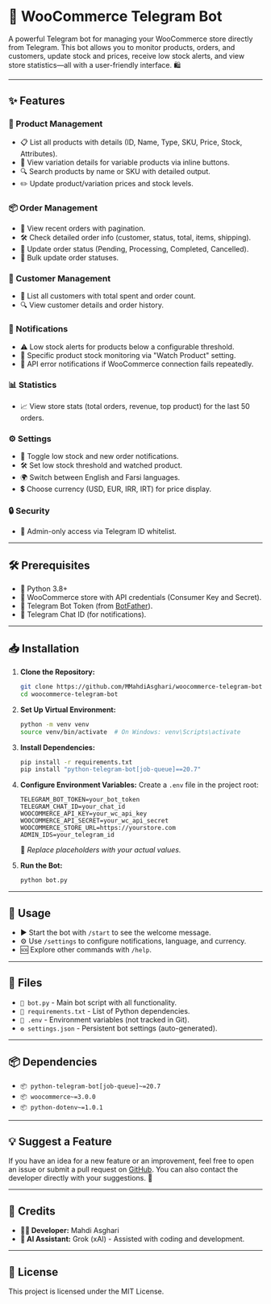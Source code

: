 # 🚀 WooCommerce Telegram Bot

A powerful Telegram bot for managing your WooCommerce store directly from Telegram. This bot allows you to monitor products, orders, and customers, update stock and prices, receive low stock alerts, and view store statistics—all with a user-friendly interface. 🛍️

---

## ✨ Features

### 🛒 Product Management
- 📋 List all products with details (ID, Name, Type, SKU, Price, Stock, Attributes).
- 🔎 View variation details for variable products via inline buttons.
- 🔍 Search products by name or SKU with detailed output.
- ✏️ Update product/variation prices and stock levels.

### 📦 Order Management
- 📑 View recent orders with pagination.
- 🛠️ Check detailed order info (customer, status, total, items, shipping).
- 🔄 Update order status (Pending, Processing, Completed, Cancelled).
- 📌 Bulk update order statuses.

### 👥 Customer Management
- 📃 List all customers with total spent and order count.
- 🔍 View customer details and order history.

### 🔔 Notifications
- ⚠️ Low stock alerts for products below a configurable threshold.
- 👀 Specific product stock monitoring via "Watch Product" setting.
- 🚨 API error notifications if WooCommerce connection fails repeatedly.

### 📊 Statistics
- 📈 View store stats (total orders, revenue, top product) for the last 50 orders.

### ⚙️ Settings
- 🔔 Toggle low stock and new order notifications.
- 🛠️ Set low stock threshold and watched product.
- 🌍 Switch between English and Farsi languages.
- 💲 Choose currency (USD, EUR, IRR, IRT) for price display.

### 🔒 Security
- 🔑 Admin-only access via Telegram ID whitelist.

---

## 🛠️ Prerequisites

- 🐍 Python 3.8+
- 🛒 WooCommerce store with API credentials (Consumer Key and Secret).
- 🤖 Telegram Bot Token (from [BotFather](https://t.me/BotFather)).
- 💬 Telegram Chat ID (for notifications).

---

## 📥 Installation

1. **Clone the Repository:**
   ```bash
   git clone https://github.com/MMahdiAsghari/woocommerce-telegram-bot.git
   cd woocommerce-telegram-bot
   ```

2. **Set Up Virtual Environment:**
   ```bash
   python -m venv venv
   source venv/bin/activate  # On Windows: venv\Scripts\activate
   ```

3. **Install Dependencies:**
   ```bash
   pip install -r requirements.txt
   pip install "python-telegram-bot[job-queue]==20.7"
   ```

4. **Configure Environment Variables:**
   Create a `.env` file in the project root:
   ```env
   TELEGRAM_BOT_TOKEN=your_bot_token
   TELEGRAM_CHAT_ID=your_chat_id
   WOOCOMMERCE_API_KEY=your_wc_api_key
   WOOCOMMERCE_API_SECRET=your_wc_api_secret
   WOOCOMMERCE_STORE_URL=https://yourstore.com
   ADMIN_IDS=your_telegram_id
   ```
   📝 *Replace placeholders with your actual values.*

5. **Run the Bot:**
   ```bash
   python bot.py
   ```

---

## 🎯 Usage

- ▶️ Start the bot with `/start` to see the welcome message.
- ⚙️ Use `/settings` to configure notifications, language, and currency.
- 🆘 Explore other commands with `/help`.

---

## 📁 Files

- `📜 bot.py` - Main bot script with all functionality.
- `📃 requirements.txt` - List of Python dependencies.
- `🔑 .env` - Environment variables (not tracked in Git).
- `⚙️ settings.json` - Persistent bot settings (auto-generated).

---

## 📦 Dependencies

- `📦 python-telegram-bot[job-queue]~=20.7`
- `📦 woocommerce~=3.0.0`
- `📦 python-dotenv~=1.0.1`

---

## 💡 Suggest a Feature

If you have an idea for a new feature or an improvement, feel free to open an issue or submit a pull request on [GitHub](https://github.com/MMahdiAsghari/woocommerce-telegram-bot/issues). You can also contact the developer directly with your suggestions. 🚀

---

## 🙌 Credits

- **👨‍💻 Developer:** Mahdi Asghari
- **🤖 AI Assistant:** Grok (xAI) - Assisted with coding and development.

---

## 📜 License

This project is licensed under the MIT License.
